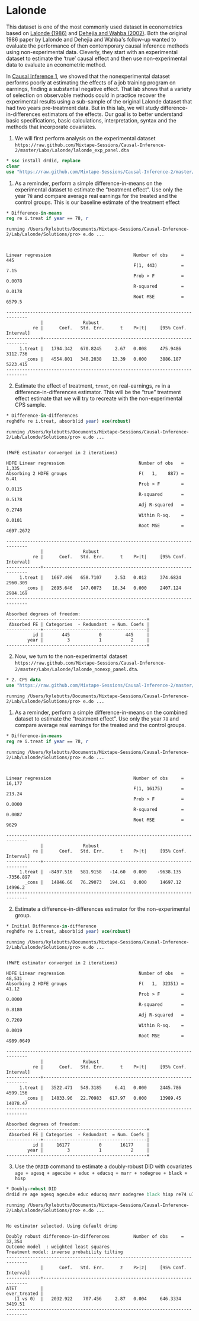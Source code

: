
# Lalonde

This dataset is one of the most commonly used dataset in econometrics
based on [Lalonde
(1986)](https://econpapers.repec.org/article/aeaaecrev/v_3a76_3ay_3a1986_3ai_3a4_3ap_3a604-20.htm)
and [Dehejia and Wahba
(2002)](https://www.uh.edu/~adkugler/Dehejia&Wahba.pdf). Both the original 1986 paper
by Lalonde and Dehejia and Wahba's follow-up wanted to evaluate the performance of then contemporary causal
inference methods using non-experimental data. Cleverly, they start with
an experimental dataset to estimate the ‘true’ causal effect and then
use non-experimental data to evaluate an econometric method.

In [Causal Inference 1](github.com/Mixtape-Sessions/Causal-Inference-1),
we showed that the nonexperimental dataset performs poorly
at estimating the effects of a job training program on earnings, finding
a substantial negative effect. That lab shows that a variety of selection on observable methods
could in practice recover the experimental results using a sub-sample of the original Lalonde dataset that had two years pre-treatment data. But in this lab, we will study difference-in-differences estimators of the
effects.  Our goal is to better understand basic specifications, basic calculations, interpretation, syntax and the methods that incorporate covariates. 

1.  We will first perform analysis on the experimental dataset
    `https://raw.github.com/Mixtape-Sessions/Causal-Inference-2/master/Labs/Lalonde/lalonde_exp_panel.dta`

``` stata
* ssc install drdid, replace
clear
use "https://raw.github.com/Mixtape-Sessions/Causal-Inference-2/master/Lab/Lalonde/lalonde_exp_panel.dta", clear 
```

1.  As a reminder, perform a simple difference-in-means on the
    experimental dataset to estimate the “treatment effect”. Use only
    the year `78` and compare average real earnings for the treated and
    the control groups. This is our baseline estimate of the treatment
    effect

``` stata
* Difference-in-means
reg re i.treat if year == 78, r
```

    running /Users/kylebutts/Documents/Mixtape-Sessions/Causal-Inference-2/Lab/Lalonde/Solutions/pro> e.do ...



    Linear regression                               Number of obs     =        445
                                                    F(1, 443)         =       7.15
                                                    Prob > F          =     0.0078
                                                    R-squared         =     0.0178
                                                    Root MSE          =     6579.5

    ------------------------------------------------------------------------------
                 |               Robust
              re |      Coef.   Std. Err.      t    P>|t|     [95% Conf. Interval]
    -------------+----------------------------------------------------------------
         1.treat |   1794.342   670.8245     2.67   0.008     475.9486    3112.736
           _cons |   4554.801   340.2038    13.39   0.000     3886.187    5223.415
    ------------------------------------------------------------------------------

2.  Estimate the effect of treatment, `treat`, on real-earnings, `re` in
    a difference-in-differences estimator. This will be the “true”
    treatment effect estimate that we will try to recreate with the
    non-experimental CPS sample.

``` stata
* Difference-in-differences
reghdfe re i.treat, absorb(id year) vce(robust)
```

    running /Users/kylebutts/Documents/Mixtape-Sessions/Causal-Inference-2/Lab/Lalonde/Solutions/pro> e.do ...


    (MWFE estimator converged in 2 iterations)

    HDFE Linear regression                            Number of obs   =      1,335
    Absorbing 2 HDFE groups                           F(   1,    887) =       6.41
                                                      Prob > F        =     0.0115
                                                      R-squared       =     0.5178
                                                      Adj R-squared   =     0.2748
                                                      Within R-sq.    =     0.0101
                                                      Root MSE        =  4697.2672

    ------------------------------------------------------------------------------
                 |               Robust
              re |      Coef.   Std. Err.      t    P>|t|     [95% Conf. Interval]
    -------------+----------------------------------------------------------------
         1.treat |   1667.496   658.7107     2.53   0.012     374.6824    2960.309
           _cons |   2695.646   147.0073    18.34   0.000     2407.124    2984.169
    ------------------------------------------------------------------------------

    Absorbed degrees of freedom:
    -----------------------------------------------------+
     Absorbed FE | Categories  - Redundant  = Num. Coefs |
    -------------+---------------------------------------|
              id |       445           0         445     |
            year |         3           1           2     |
    -----------------------------------------------------+

2.  Now, we turn to the non-experimental dataset
    `https://raw.github.com/Mixtape-Sessions/Causal-Inference-2/master/Labs/Lalonde/lalonde_nonexp_panel.dta`.

``` stata
* 2. CPS data
use "https://raw.github.com/Mixtape-Sessions/Causal-Inference-2/master/Lab/Lalonde/lalonde_nonexp_panel.dta", clear 
```

    running /Users/kylebutts/Documents/Mixtape-Sessions/Causal-Inference-2/Lab/Lalonde/Solutions/pro> e.do ...

1.  As a reminder, perform a simple difference-in-means on the combined
    dataset to estimate the “treatment effect”. Use only the year `78`
    and compare average real earnings for the treated and the control
    groups.

``` stata
* Difference-in-means
reg re i.treat if year == 78, r
```

    running /Users/kylebutts/Documents/Mixtape-Sessions/Causal-Inference-2/Lab/Lalonde/Solutions/pro> e.do ...



    Linear regression                               Number of obs     =     16,177
                                                    F(1, 16175)       =     213.24
                                                    Prob > F          =     0.0000
                                                    R-squared         =     0.0087
                                                    Root MSE          =       9629

    ------------------------------------------------------------------------------
                 |               Robust
              re |      Coef.   Std. Err.      t    P>|t|     [95% Conf. Interval]
    -------------+----------------------------------------------------------------
         1.treat |  -8497.516   581.9158   -14.60   0.000    -9638.135   -7356.897
           _cons |   14846.66   76.29073   194.61   0.000     14697.12     14996.2
    ------------------------------------------------------------------------------

2.  Estimate a difference-in-differences estimator for the
    non-experimental group.

``` stata
* Initial Difference-in-difference
reghdfe re i.treat, absorb(id year) vce(robust)
```

    running /Users/kylebutts/Documents/Mixtape-Sessions/Causal-Inference-2/Lab/Lalonde/Solutions/pro> e.do ...


    (MWFE estimator converged in 2 iterations)

    HDFE Linear regression                            Number of obs   =     48,531
    Absorbing 2 HDFE groups                           F(   1,  32351) =      41.12
                                                      Prob > F        =     0.0000
                                                      R-squared       =     0.8180
                                                      Adj R-squared   =     0.7269
                                                      Within R-sq.    =     0.0019
                                                      Root MSE        =  4989.0649

    ------------------------------------------------------------------------------
                 |               Robust
              re |      Coef.   Std. Err.      t    P>|t|     [95% Conf. Interval]
    -------------+----------------------------------------------------------------
         1.treat |   3522.471   549.3185     6.41   0.000     2445.786    4599.156
           _cons |   14033.96   22.70983   617.97   0.000     13989.45    14078.47
    ------------------------------------------------------------------------------

    Absorbed degrees of freedom:
    -----------------------------------------------------+
     Absorbed FE | Categories  - Redundant  = Num. Coefs |
    -------------+---------------------------------------|
              id |     16177           0       16177     |
            year |         3           1           2     |
    -----------------------------------------------------+

3.  Use the `DRDID` command to estimate a doubly-robust DID with
    covariates
    `age + agesq + agecube + educ + educsq + marr + nodegree + black + hisp`

``` stata
* Doubly-robust DID
drdid re age agesq agecube educ educsq marr nodegree black hisp re74 u74 if year == 75 | year == 78, time(year) ivar(id) tr(ever_treated)
```

    running /Users/kylebutts/Documents/Mixtape-Sessions/Causal-Inference-2/Lab/Lalonde/Solutions/pro> e.do ...


    No estimator selected. Using default drimp

    Doubly robust difference-in-differences         Number of obs     =     32,354
    Outcome model  : weighted least squares
    Treatment model: inverse probability tilting
    ------------------------------------------------------------------------------
                 |      Coef.   Std. Err.      z    P>|z|     [95% Conf. Interval]
    -------------+----------------------------------------------------------------
    ATET         |
    ever_treated |
       (1 vs 0)  |   2032.922    707.456     2.87   0.004     646.3334     3419.51
    ------------------------------------------------------------------------------

